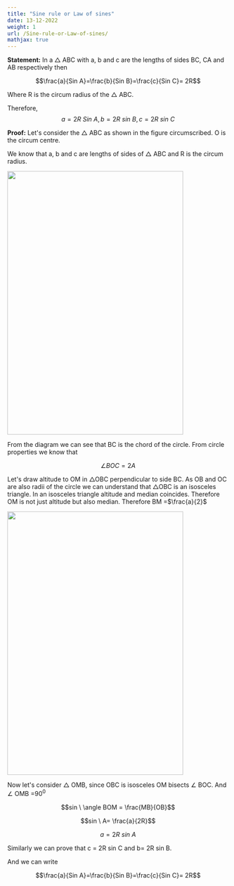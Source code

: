 ```yaml
---
title: "Sine rule or Law of sines"
date: 13-12-2022
weight: 1
url: /Sine-rule-or-Law-of-sines/
mathjax: true
---
```




**Statement:** In a $\triangle$ ABC with a, b and c are the lengths of sides BC, CA and AB respectively then

$$\frac{a}{Sin A}=\frac{b}{Sin B}=\frac{c}{Sin C}= 2R$$

Where R is the circum radius of the $\triangle$ ABC.

Therefore,
$$a= 2R\ Sin\ A, b= 2R\ sin\ B, c= 2R\ sin\ C$$

**Proof:**
Let's consider the $\triangle$ ABC as shown in the figure circumscribed. O is the circum centre.

We know that a, b and c are lengths of sides of $\triangle$ ABC and R is the circum radius.

<img src="/docs/images/sine rule image 3.jpg" width="400" height="600">

From the diagram we can see that BC is the chord of the circle. From circle properties we know that 

$$\angle BOC = 2A$$

Let's draw altitude to OM in $\triangle$OBC perpendicular to side BC. As OB and OC are also radii of the circle we can understand that $\triangle$OBC is an isosceles triangle. In an isosceles triangle altitude and median coincides. Therefore OM is not just altitude but also median. Therefore BM =$\frac{a}{2}$

<img src="/docs/images/sine rule image 1.jpg" width="400" height="600">

Now let's consider $\triangle$ OMB, since OBC is isosceles OM bisects $\angle$ BOC. And $\angle$ OMB =$90^0$

$$sin \ \angle BOM = \frac{MB}{OB}$$

$$sin \ A= \frac{a}{2R}$$

$$a=2R\ sin\ A$$

Similarly we can prove that c = 2R sin C and b= 2R sin B.

And we can write 

$$\frac{a}{Sin A}=\frac{b}{Sin B}=\frac{c}{Sin C}= 2R$$

